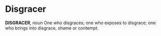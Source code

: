# Disgracer

**DISGRACER**, _noun_ One who disgraces; one who exposes to disgrace; one who brings into disgrace, shame or contempt.